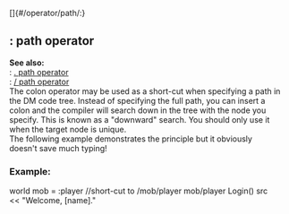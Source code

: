 []{#/operator/path/:}    
## : path operator    
**See also:**    
:   [. path operator](/ref/operator/path/%2e)    
:   [/ path operator](/ref/operator/path//)    
The colon operator may be used as a short-cut when specifying a path in    
the DM code tree. Instead of specifying the full path, you can insert a    
colon and the compiler will search down in the tree with the node you    
specify. This is known as a \"downward\" search. You should only use it    
when the target node is unique.    
The following example demonstrates the principle but it obviously    
doesn\'t save much typing!    
### Example:    
world mob = :player //short-cut to /mob/player mob/player Login() src    
\<\< \"Welcome, \[name\].\"  